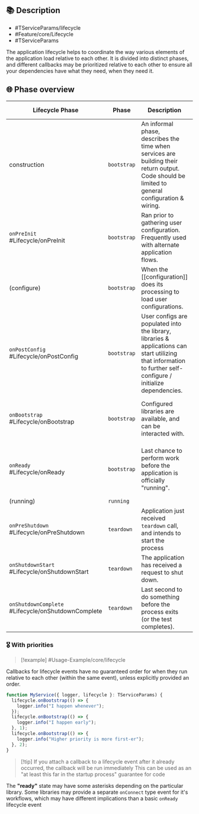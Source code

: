 ## 📚 Description

- #TServiceParams/lifecycle
- #Feature/core/Lifecycle
- #TServiceParams

The application lifecycle helps to coordinate the way various elements of the application load relative to each other. It is divided into distinct phases, and different callbacks may be prioritized relative to each other to ensure all your dependencies have what they need, when they need it.
## 🌐 Phase overview

| Lifecycle Phase                                       | Phase       | Description                                                                                                                                                     | Example Use                                                                         |
| ----------------------------------------------------- | ----------- | --------------------------------------------------------------------------------------------------------------------------------------------------------------- | ----------------------------------------------------------------------------------- |
| construction                                          | `bootstrap` | An informal phase, describes the time when services are building their return output. Code should be limited to general configuration & wiring.                 | Code definitions & function wiring                                                  |
| `onPreInit`<br>#Lifecycle/onPreInit                   | `bootstrap` | Ran prior to gathering user configuration. Frequently used with alternate application flows.                                                                    | 1. check for `--help` flag<br>2. print configuration info<br>3. exit                |
| (configure)                                           | `bootstrap` | When the [[configuration]] does its processing to load user configurations.                                                                                     |                                                                                     |
| `onPostConfig`<br>#Lifecycle/onPostConfig             | `bootstrap` | User configs are populated into the library, libraries & applications can start utilizing that information to further self-configure / initialize dependencies. | Create a reference to an external library (ex: `fastify`)                           |
| `onBootstrap`<br>#Lifecycle/onBootstrap               | `bootstrap` | Configured libraries are available, and can be interacted with.                                                                                                 | Perform wiring actions with that library (ex: add routes)                           |
| `onReady`<br>#Lifecycle/onReady                       | `bootstrap` | Last chance to perform work before the application is officially "running".                                                                                     | Start servers / listen to ports / emit "hello world" messages to connected services |
| (running)                                             | `running`   |                                                                                                                                                                 |                                                                                     |
| `onPreShutdown`<br>#Lifecycle/onPreShutdown           | `teardown`  | Application just received `teardown` call, and intends to start the process                                                                                     | Emit goodbye messages, save caches                                                  |
| `onShutdownStart`<br>#Lifecycle/onShutdownStart       | `teardown`  | The application has received a request to shut down.                                                                                                            | Stop servers, close connections                                                     |
| `onShutdownComplete`<br>#Lifecycle/onShutdownComplete | `teardown`  | Last second to do something before the process exits (or the test completes).                                                                                   | Log a goodbye message that shows the total uptime                                   |

### 🎖 With priorities

> [!example] #Usage-Example/core/lifecycle

Callbacks for lifecycle events have no guaranteed order for when they run relative to each other (within the same event), unless explicitly provided an order.

```typescript
function MyService({ logger, lifecycle }: TServiceParams) {
  lifecycle.onBootstrap(() => {
    logger.info("I happen whenever");
  });
  lifecycle.onBootstrap(() => {
    logger.info("I happen early");
  }, 1);
  lifecycle.onBootstrap(() => {
    logger.info("Higher priority is more first-er");
  }, 2);
}
```
> [!tip] If you attach a callback to a lifecycle event after it already occurred, the callback will be run immediately
> This can be used as an "at least this far in the startup process" guarantee for code

The **"ready"** state may have some asterisks depending on the particular library. Some libraries may provide a separate `onConnect` type event for it's workflows, which may have different implications than a basic `onReady` lifecycle event
